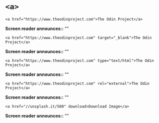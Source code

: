 # `<a>`

    <a href="https://www.theodinproject.com">The Odin Project</a>

**Screen reader announces::** ""

    <a href="https://www.theodinproject.com" target="_blank">The Odin Project</a>

**Screen reader announces::** ""

    <a href="https://www.theodinproject.com" type="text/html">The Odin Project</a>

**Screen reader announces::** ""

    <a href="https://www.theodinproject.com" rel="external">The Odin Project</a>

**Screen reader announces::** ""

    <a href="//unsplash.it/500" download>Download Image</a>

**Screen reader announces::** ""
